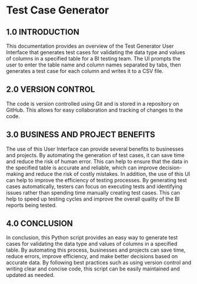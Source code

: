 # Test Case Generator
## 1.0 INTRODUCTION
This documentation provides an overview of the Test Generator User Interface that generates test cases for validating the data type and values of columns in a specified table for a BI testing team. The UI prompts the user to enter the table name and column names separated by tabs, then generates a test case for each column and writes it to a CSV file.

## 2.0 VERSION CONTROL
The code is version controlled using Git and is stored in a repository on GitHub. This allows for easy collaboration and tracking of changes to the code.

## 3.0 BUSINESS AND PROJECT BENEFITS
The use of this User Interface can provide several benefits to businesses and projects. By automating the generation of test cases, it can save time and reduce the risk of human error. This can help to ensure that the data in the specified table is accurate and reliable, which can improve decision-making and reduce the risk of costly mistakes.
In addition, the use of this UI can help to improve the efficiency of testing processes. By generating test cases automatically, testers can focus on executing tests and identifying issues rather than spending time manually creating test cases. This can help to speed up testing cycles and improve the overall quality of the BI reports being tested.

## 4.0 CONCLUSION
In conclusion, this Python script provides an easy way to generate test cases for validating the data type and values of columns in a specified table. By automating this process, businesses and projects can save time, reduce errors, improve efficiency, and make better decisions based on accurate data. By following best practices such as using version control and writing clear and concise code, this script can be easily maintained and updated as needed.

